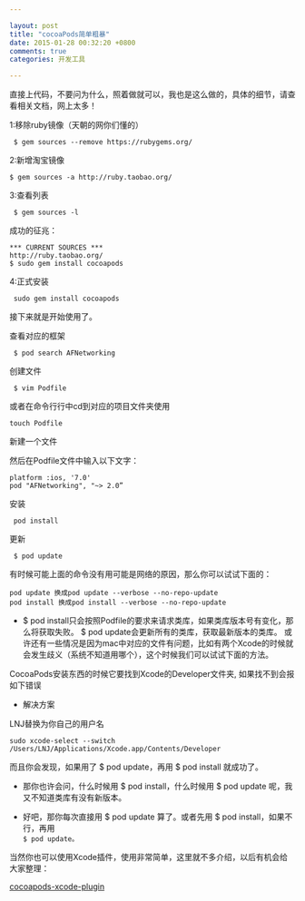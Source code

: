 ```yaml
---

layout: post
title: "cocoaPods简单粗暴"
date: 2015-01-28 00:32:20 +0800
comments: true
categories: 开发工具

---
```




直接上代码，不要问为什么，照着做就可以，我也是这么做的，具体的细节，请查看相关文档，网上太多！

 

1:移除ruby镜像（天朝的网你们懂的）

	 $ gem sources --remove https://rubygems.org/ 



<!--more-->




 

2:新增淘宝镜像

	$ gem sources -a http://ruby.taobao.org/ 

 

3:查看列表

	 $ gem sources -l 

成功的征兆：

	*** CURRENT SOURCES ***
	http://ruby.taobao.org/
	$ sudo gem install cocoapods
 

4:正式安装

	 sudo gem install cocoapods 

 

接下来就是开始使用了。

 

查看对应的框架

	 $ pod search AFNetworking 

 

创建文件

	 $ vim Podfile 

 或者在命令行行中cd到对应的项目文件夹使用

	touch Podfile
	
新建一个文件

 

然后在Podfile文件中输入以下文字：

	platform :ios, '7.0'
	pod "AFNetworking", "~> 2.0”
 

 

安装

	 pod install  

更新

	 $ pod update 

 

有时候可能上面的命令没有用可能是网络的原因，那么你可以试试下面的：

	pod update 换成pod update --verbose --no-repo-update
	pod install 换成pod install --verbose --no-repo-update

 

+ $ pod install只会按照Podfile的要求来请求类库，如果类库版本号有变化，那么将获取失败。
$ pod update会更新所有的类库，获取最新版本的类库。
或许还有一些情况是因为mac中对应的文件有问题，比如有两个Xcode的时候就会发生歧义（系统不知道用哪个），这个时候我们可以试试下面的方法。

CocoaPods安装东西的时候它要找到Xcode的Developer文件夹, 如果找不到会报如下错误 

- 解决方案

LNJ替换为你自己的用户名
	
	sudo xcode-select --switch /Users/LNJ/Applications/Xcode.app/Contents/Developer
      
而且你会发现，如果用了 $ pod update，再用 $ pod install 就成功了。

+ 那你也许会问，什么时候用 $ pod install，什么时候用 $ pod update 呢，我又不知道类库有没有新版本。

+ 好吧，那你每次直接用 $ pod update 算了。或者先用 $ pod install，如果不行，再用 	
	`$ pod update。`
	

当然你也可以使用Xcode插件，使用非常简单，这里就不多介绍，以后有机会给大家整理：


[cocoapods-xcode-plugin](https://github.com/kattrali/cocoapods-xcode-plugin)

